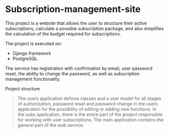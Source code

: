 # Subscription-management-site
This project is a website that allows the user to structure their active subscriptions, calculate a possible subscription package, and also simplifies the calculation of the budget required for subscriptions.

The project is executed on:
  - Django framework
  - PostgreSQL.

The service has registration with confirmation by email, user password reset, the ability to change the password, as well as subscription management functionality.

Project structure
>The users application defines classes and a user model for all stages of authorization, password reset and password change in the users application for the possibility of editing or adding new functions.
>In the subs application, there is the entire part of the project responsible for working with user subscriptions.
>The main application contains the general part of the web service.
